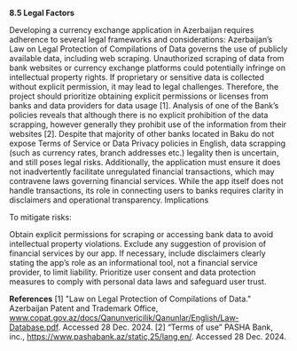 **8.5 Legal Factors**

Developing a currency exchange application in Azerbaijan requires adherence to several legal frameworks and considerations:
Azerbaijan’s Law on Legal Protection of Compilations of Data governs the use of publicly available data, including web scraping. Unauthorized scraping of data from bank websites or currency exchange platforms could potentially infringe on intellectual property rights. If proprietary or sensitive data is collected without explicit permission, it may lead to legal challenges. Therefore, the project should prioritize obtaining explicit permissions or licenses from banks and data providers for data usage [1].
Analysis of one of the Bank’s policies reveals that although there is no explicit prohibition of the data scrapping, however generally they prohibit use of the information from their websites [2]. Despite that majority of other banks located in Baku do not expose Terms of Service or Data Privacy policies in English, data scrapping (such as currency rates, branch addresses etc.) legality then is uncertain, and still poses legal risks.
Additionally, the application must ensure it does not inadvertently facilitate unregulated financial transactions, which may contravene laws governing financial services. While the app itself does not handle transactions, its role in connecting users to banks requires clarity in disclaimers and operational transparency.
Implications

To mitigate risks:

Obtain explicit permissions for scraping or accessing bank data to avoid intellectual property violations.
Exclude any suggestion of provision of financial services by our app. If necessary, include disclaimers clearly stating the app’s role as an informational tool, not a financial service provider, to limit liability.
Prioritize user consent and data protection measures to comply with personal data laws and safeguard user trust.

**References**
[1] "Law on Legal Protection of Compilations of Data." Azerbaijan Patent and Trademark Office, www.copat.gov.az/docs/Qanunvericilik/Qanunlar/English/Law-Database.pdf. Accessed 28 Dec. 2024.
[2] “Terms of use” PASHA Bank, inc., https://www.pashabank.az/static,25/lang,en/. Accessed 28 Dec. 2024.
